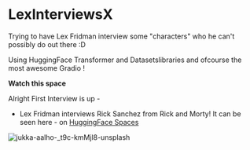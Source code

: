 # LexInterviewsX
Trying to have Lex Fridman interview some "characters" who he can't possibly do out there :D

Using HuggingFace Transformer and Datasetslibraries and ofcourse the most awesome Gradio !

**Watch this space**

Alright First Interview is up - 

- Lex Fridman interviews Rick Sanchez from Rick and Morty! It can be seen here - on [HuggingFace Spaces](https://huggingface.co/spaces/ysharma/RickandLex_Interview_GPTJ6B)


![jukka-aalho-_t9c-kmMjl8-unsplash](https://user-images.githubusercontent.com/48665385/165196005-e5653ce7-9eda-4f14-a464-c5f543642b67.jpg)
